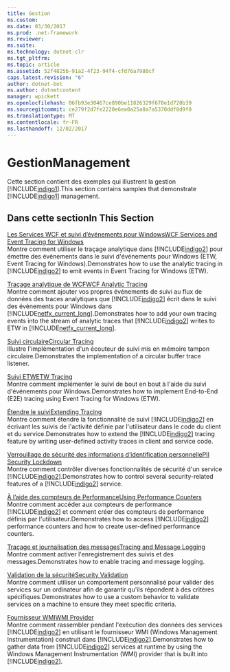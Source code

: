 ```yaml
---
title: Gestion
ms.custom: 
ms.date: 03/30/2017
ms.prod: .net-framework
ms.reviewer: 
ms.suite: 
ms.technology: dotnet-clr
ms.tgt_pltfrm: 
ms.topic: article
ms.assetid: 52f4825b-91a2-4f23-94f4-cfd76a7980cf
caps.latest.revision: "6"
author: dotnet-bot
ms.author: dotnetcontent
manager: wpickett
ms.openlocfilehash: 06fb93e30467ce890be11826329f678e1d720b39
ms.sourcegitcommit: ce279f2d7fe2220e6ea0a25a8a7a5370ddf8d9f0
ms.translationtype: MT
ms.contentlocale: fr-FR
ms.lasthandoff: 12/02/2017
---
```

# <a name="management"></a><span data-ttu-id="a7c0c-102">Gestion</span><span class="sxs-lookup"><span data-stu-id="a7c0c-102">Management</span></span>
<span data-ttu-id="a7c0c-103">Cette section contient des exemples qui illustrent la gestion [!INCLUDE[indigo1](../../../../includes/indigo1-md.md)].</span><span class="sxs-lookup"><span data-stu-id="a7c0c-103">This section contains samples that demonstrate [!INCLUDE[indigo1](../../../../includes/indigo1-md.md)] management.</span></span>  
  
## <a name="in-this-section"></a><span data-ttu-id="a7c0c-104">Dans cette section</span><span class="sxs-lookup"><span data-stu-id="a7c0c-104">In This Section</span></span>  
 [<span data-ttu-id="a7c0c-105">Les Services WCF et suivi d’événements pour Windows</span><span class="sxs-lookup"><span data-stu-id="a7c0c-105">WCF Services and Event Tracing for Windows</span></span>](../../../../docs/framework/wcf/samples/wcf-services-and-event-tracing-for-windows.md)  
 <span data-ttu-id="a7c0c-106">Montre comment utiliser le traçage analytique dans [!INCLUDE[indigo2](../../../../includes/indigo2-md.md)] pour émettre des événements dans le suivi d'événements pour Windows (ETW, Event Tracing for Windows).</span><span class="sxs-lookup"><span data-stu-id="a7c0c-106">Demonstrates how to use the analytic tracing in [!INCLUDE[indigo2](../../../../includes/indigo2-md.md)] to emit events in Event Tracing for Windows (ETW).</span></span>  
  
 [<span data-ttu-id="a7c0c-107">Traçage analytique de WCF</span><span class="sxs-lookup"><span data-stu-id="a7c0c-107">WCF Analytic Tracing</span></span>](../../../../docs/framework/wcf/samples/wcf-analytic-tracing.md)  
 <span data-ttu-id="a7c0c-108">Montre comment ajouter vos propres événements de suivi au flux de données des traces analytiques que [!INCLUDE[indigo2](../../../../includes/indigo2-md.md)] écrit dans le suivi des événements pour Windows dans [!INCLUDE[netfx_current_long](../../../../includes/netfx-current-long-md.md)].</span><span class="sxs-lookup"><span data-stu-id="a7c0c-108">Demonstrates how to add your own tracing events into the stream of analytic traces that [!INCLUDE[indigo2](../../../../includes/indigo2-md.md)] writes to ETW in [!INCLUDE[netfx_current_long](../../../../includes/netfx-current-long-md.md)].</span></span>  
  
 [<span data-ttu-id="a7c0c-109">Suivi circulaire</span><span class="sxs-lookup"><span data-stu-id="a7c0c-109">Circular Tracing</span></span>](../../../../docs/framework/wcf/samples/circular-tracing.md)  
 <span data-ttu-id="a7c0c-110">Illustre l'implémentation d'un écouteur de suivi mis en mémoire tampon circulaire.</span><span class="sxs-lookup"><span data-stu-id="a7c0c-110">Demonstrates the implementation of a circular buffer trace listener.</span></span>  
  
 [<span data-ttu-id="a7c0c-111">Suivi ETW</span><span class="sxs-lookup"><span data-stu-id="a7c0c-111">ETW Tracing</span></span>](../../../../docs/framework/wcf/samples/etw-tracing.md)  
 <span data-ttu-id="a7c0c-112">Montre comment implémenter le suivi de bout en bout à l'aide du suivi d'événements pour Windows.</span><span class="sxs-lookup"><span data-stu-id="a7c0c-112">Demonstrates how to implement End-to-End (E2E) tracing using Event Tracing for Windows (ETW).</span></span>  
  
 [<span data-ttu-id="a7c0c-113">Étendre le suivi</span><span class="sxs-lookup"><span data-stu-id="a7c0c-113">Extending Tracing</span></span>](../../../../docs/framework/wcf/samples/extending-tracing.md)  
 <span data-ttu-id="a7c0c-114">Montre comment étendre la fonctionnalité de suivi [!INCLUDE[indigo2](../../../../includes/indigo2-md.md)] en écrivant les suivis de l'activité définie par l'utilisateur dans le code du client et du service.</span><span class="sxs-lookup"><span data-stu-id="a7c0c-114">Demonstrates how to extend the [!INCLUDE[indigo2](../../../../includes/indigo2-md.md)] tracing feature by writing user-defined activity traces in client and service code.</span></span>  
  
 [<span data-ttu-id="a7c0c-115">Verrouillage de sécurité des informations d’identification personnelle</span><span class="sxs-lookup"><span data-stu-id="a7c0c-115">PII Security Lockdown</span></span>](../../../../docs/framework/wcf/samples/pii-security-lockdown.md)  
 <span data-ttu-id="a7c0c-116">Montre comment contrôler diverses fonctionnalités de sécurité d'un service [!INCLUDE[indigo2](../../../../includes/indigo2-md.md)].</span><span class="sxs-lookup"><span data-stu-id="a7c0c-116">Demonstrates how to control several security-related features of a [!INCLUDE[indigo2](../../../../includes/indigo2-md.md)] service.</span></span>  
  
 [<span data-ttu-id="a7c0c-117">À l’aide des compteurs de Performance</span><span class="sxs-lookup"><span data-stu-id="a7c0c-117">Using Performance Counters</span></span>](../../../../docs/framework/wcf/samples/using-performance-counters.md)  
 <span data-ttu-id="a7c0c-118">Montre comment accéder aux compteurs de performance [!INCLUDE[indigo2](../../../../includes/indigo2-md.md)] et comment créer des compteurs de performance définis par l'utilisateur.</span><span class="sxs-lookup"><span data-stu-id="a7c0c-118">Demonstrates how to access [!INCLUDE[indigo2](../../../../includes/indigo2-md.md)] performance counters and how to create user-defined performance counters.</span></span>  
  
 [<span data-ttu-id="a7c0c-119">Traçage et journalisation des messages</span><span class="sxs-lookup"><span data-stu-id="a7c0c-119">Tracing and Message Logging</span></span>](../../../../docs/framework/wcf/samples/tracing-and-message-logging.md)  
 <span data-ttu-id="a7c0c-120">Montre comment activer l'enregistrement des suivis et des messages.</span><span class="sxs-lookup"><span data-stu-id="a7c0c-120">Demonstrates how to enable tracing and message logging.</span></span>  
  
 [<span data-ttu-id="a7c0c-121">Validation de la sécurité</span><span class="sxs-lookup"><span data-stu-id="a7c0c-121">Security Validation</span></span>](../../../../docs/framework/wcf/samples/security-validation.md)  
 <span data-ttu-id="a7c0c-122">Montre comment utiliser un comportement personnalisé pour valider des services sur un ordinateur afin de garantir qu'ils répondent à des critères spécifiques.</span><span class="sxs-lookup"><span data-stu-id="a7c0c-122">Demonstrates how to use a custom behavior to validate services on a machine to ensure they meet specific criteria.</span></span>  
  
 [<span data-ttu-id="a7c0c-123">Fournisseur WMI</span><span class="sxs-lookup"><span data-stu-id="a7c0c-123">WMI Provider</span></span>](../../../../docs/framework/wcf/samples/wmi-provider.md)  
 <span data-ttu-id="a7c0c-124">Montre comment rassembler pendant l'exécution des données des services [!INCLUDE[indigo2](../../../../includes/indigo2-md.md)] en utilisant le fournisseur WMI (Windows Management Instrumentation) construit dans [!INCLUDE[indigo2](../../../../includes/indigo2-md.md)].</span><span class="sxs-lookup"><span data-stu-id="a7c0c-124">Demonstrates how to gather data from [!INCLUDE[indigo2](../../../../includes/indigo2-md.md)] services at runtime by using the Windows Management Instrumentation (WMI) provider that is built into [!INCLUDE[indigo2](../../../../includes/indigo2-md.md)].</span></span>
